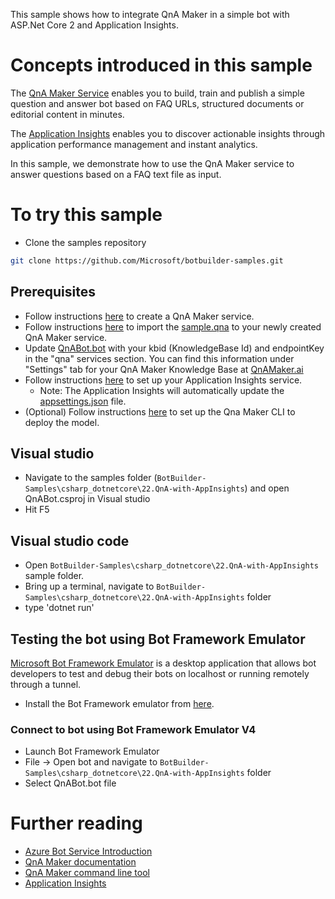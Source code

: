 ﻿This sample shows how to integrate QnA Maker in a simple bot with ASP.Net Core 2 and Application Insights. 

# Concepts introduced in this sample
The [QnA Maker Service](https://www.qnamaker.ai) enables you to build, train and publish a simple question and answer bot based on FAQ URLs, structured documents or editorial content in minutes.

The [Application Insights](https://azure.microsoft.com/en-us/services/application-insights/) enables you to discover actionable insights through application performance management and instant analytics.

In this sample, we demonstrate how to use the QnA Maker service to answer questions based on a FAQ text file as input.

# To try this sample

- Clone the samples repository
```bash
git clone https://github.com/Microsoft/botbuilder-samples.git
```

## Prerequisites
- Follow instructions [here](https://docs.microsoft.com/en-us/azure/cognitive-services/qnamaker/how-to/set-up-qnamaker-service-azure) to create a QnA Maker service.
- Follow instructions [here](https://docs.microsoft.com/en-us/azure/cognitive-services/qnamaker/how-to/migrate-knowledge-base) to import the [sample.qna](sample.qna) to your newly created QnA Maker service.
- Update [QnABot.bot](QnABot.bot) with your kbid (KnowledgeBase Id) and endpointKey in the "qna" services section. You can find this information under "Settings" tab for your QnA Maker Knowledge Base at [QnAMaker.ai](https://www.qnamaker.ai)
- Follow instructions [here](https://docs.microsoft.com/en-us/azure/application-insights/app-insights-asp-net-core) to set up your Application Insights service.
  - Note: The Application Insights will automatically update the [appsettings.json](appsettings.json) file.
- (Optional) Follow instructions [here](https://github.com/Microsoft/botbuilder-tools/tree/master/packages/QnAMaker) to set up the Qna Maker CLI to deploy the model.


## Visual studio
- Navigate to the samples folder (`BotBuilder-Samples\csharp_dotnetcore\22.QnA-with-AppInsights`) and open QnABot.csproj in Visual studio 
- Hit F5

## Visual studio code
- Open `BotBuilder-Samples\csharp_dotnetcore\22.QnA-with-AppInsights` sample folder.
- Bring up a terminal, navigate to `BotBuilder-Samples\csharp_dotnetcore\22.QnA-with-AppInsights` folder
- type 'dotnet run'

## Testing the bot using Bot Framework Emulator
[Microsoft Bot Framework Emulator](https://github.com/microsoft/botframework-emulator) is a desktop application that allows bot developers to test and debug their bots on localhost or running remotely through a tunnel.

- Install the Bot Framework emulator from [here](https://aka.ms/botframeworkemulator).

### Connect to bot using Bot Framework Emulator **V4**
- Launch Bot Framework Emulator
- File -> Open bot and navigate to `BotBuilder-Samples\csharp_dotnetcore\22.QnA-with-AppInsights` folder
- Select QnABot.bot file

# Further reading

- [Azure Bot Service Introduction](https://docs.microsoft.com/en-us/azure/bot-service/bot-service-overview-introduction?view=azure-bot-service-4.0)
- [QnA Maker documentation](https://docs.microsoft.com/en-us/azure/cognitive-services/qnamaker/overview/overview)
- [QnA Maker command line tool](https://github.com/Microsoft/botbuilder-tools/tree/master/packages/QnAMaker)
- [Application Insights](https://azure.microsoft.com/en-us/services/application-insights/)